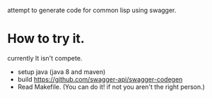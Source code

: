 attempt to generate code for common lisp using swagger.

# How to try it.

currently It isn't compete.

* setup java (java 8 and maven)
* build https://github.com/swagger-api/swagger-codegen
* Read Makefile. (You can do it! if not you aren't the right person.)
